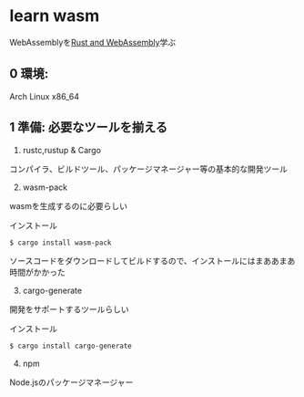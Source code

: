 # learn wasm

WebAssemblyを[Rust and WebAssembly](https://rustwasm.github.io/docs/book/game-of-life/setup.html)学ぶ

## 0 環境:

Arch Linux x86\_64

## 1 準備: 必要なツールを揃える

1. rustc,rustup & Cargo

コンパイラ、ビルドツール、パッケージマネージャー等の基本的な開発ツール

2. wasm-pack

wasmを生成するのに必要らしい

インストール
```bash
$ cargo install wasm-pack
```

ソースコードをダウンロードしてビルドするので、インストールにはまああまあ時間がかかった

3. cargo-generate

開発をサポートするツールらしい


インストール
```bash
$ cargo install cargo-generate
```

4. npm

Node.jsのパッケージマネージャー
